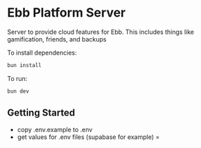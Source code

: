 # Ebb Platform Server
Server to provide cloud features for Ebb. This includes things like gamification, friends, and backups

To install dependencies:

```bash
bun install
```

To run:

```bash
bun dev
```

## Getting Started
- copy .env.example to .env
- get values for .env files (supabase for example)
= 
